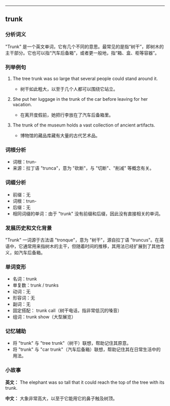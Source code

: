 
---------------
## trunk
### 分析词义
"Trunk" 是一个英文单词，它有几个不同的意思。最常见的是指“树干”，即树木的主干部分。它也可以指“汽车后备箱”，或者更一般地，指“箱、盒、柜等容器”。

### 列举例句
1. The tree trunk was so large that several people could stand around it.
   - 树干如此粗大，以至于几个人都可以围绕它站立。
   
2. She put her luggage in the trunk of the car before leaving for her vacation.
   - 在离开度假前，她把行李放在了汽车后备箱里。
   
3. The trunk of the museum holds a vast collection of ancient artifacts.
   - 博物馆的藏品库藏有大量的古代艺术品。

### 词根分析
- 词根：trun-
- 来源：拉丁语 "trunca"，意为 "砍断"，与 "切断"、"削减" 等概念有关。

### 词缀分析
- 前缀：无
- 词根：trun-
- 后缀：无
- 相同词缀的单词：由于 "trunk" 没有前缀和后缀，因此没有直接相关的单词。

### 发展历史和文化背景
"Trunk" 一词源于古法语 "tronque"，意为 "树干"，源自拉丁语 "truncus"。在英语中，它通常用来指树木的主干，但随着时间的推移，其用法已经扩展到了其他含义，如汽车后备箱。

### 单词变形
- 名词：trunk
- 单复数：trunk / trunks
- 动词：无
- 形容词：无
- 副词：无
- 固定搭配： trunk call（树干电话，指非常低沉的嗓音）
- 组词：trunk show（大型展览）

### 记忆辅助
- 将 "trunk" 与 "tree trunk"（树干）联想，帮助记住其原意。
- 将 "trunk" 与 "car trunk"（汽车后备箱）联想，帮助记住其在日常生活中的用法。

### 小故事
**英文：** The elephant was so tall that it could reach the top of the tree with its trunk.

**中文：** 大象非常高大，以至于它能用它的鼻子触及树顶。

